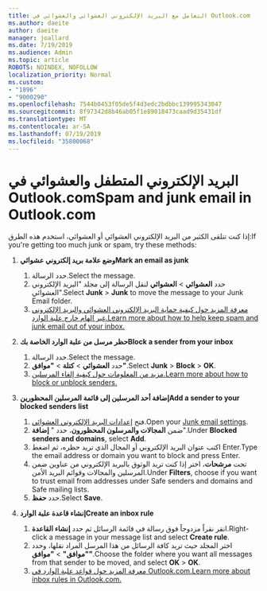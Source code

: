 ```yaml
---
title: التعامل مع البريد الإلكتروني العشوائي والعشوائي في Outlook.com
ms.author: daeite
author: daeite
manager: joallard
ms.date: 7/19/2019
ms.audience: Admin
ms.topic: article
ROBOTS: NOINDEX, NOFOLLOW
localization_priority: Normal
ms.custom:
- "1896"
- "9000290"
ms.openlocfilehash: 7544b0453f05de5f4d3edc2bdbbc139995343047
ms.sourcegitcommit: 8f97342d8b46ab05f1e89018473caad9d35431df
ms.translationtype: MT
ms.contentlocale: ar-SA
ms.lasthandoff: 07/19/2019
ms.locfileid: "35800068"
---
```

# <a name="spam-and-junk-email-in-outlookcom"></a><span data-ttu-id="0da46-102">البريد الإلكتروني المتطفل والعشوائي في Outlook.com</span><span class="sxs-lookup"><span data-stu-id="0da46-102">Spam and junk email in Outlook.com</span></span>

<span data-ttu-id="0da46-103">إذا كنت تتلقى الكثير من البريد الإلكتروني العشوائي أو العشوائي، استخدم هذه الطرق:</span><span class="sxs-lookup"><span data-stu-id="0da46-103">If you're getting too much junk or spam, try these methods:</span></span>

1. <span data-ttu-id="0da46-104">**وضع علامة بريد إلكتروني عشوائي**</span><span class="sxs-lookup"><span data-stu-id="0da46-104">**Mark an email as junk**</span></span>
    1. <span data-ttu-id="0da46-105">حدد الرسالة.</span><span class="sxs-lookup"><span data-stu-id="0da46-105">Select the message.</span></span>
    1. <span data-ttu-id="0da46-106">حدد **العشوائي** > **العشوائي** لنقل الرسالة إلى مجلد "البريد الإلكتروني العشوائي".</span><span class="sxs-lookup"><span data-stu-id="0da46-106">Select **Junk** > **Junk** to move the message to your Junk Email folder.</span></span>
    1. [<span data-ttu-id="0da46-107">معرفة المزيد حول كيفية حماية البريد الإلكتروني العشوائي والبريد الإلكتروني غير الهام خارج علبة الوارد.</span><span class="sxs-lookup"><span data-stu-id="0da46-107">Learn more about how to help keep spam and junk email out of your inbox.</span></span>](https://support.office.com/article/a3ece97b-82f8-4a5e-9ac3-e92fa6427ae4?wt.mc_id=Office_Outlook_com_Alchemy)

1. <span data-ttu-id="0da46-108">**حظر مرسل من علبة الوارد الخاصة بك**</span><span class="sxs-lookup"><span data-stu-id="0da46-108">**Block a sender from your inbox**</span></span>
    1. <span data-ttu-id="0da46-109">حدد الرسالة.</span><span class="sxs-lookup"><span data-stu-id="0da46-109">Select the message.</span></span>
    1. <span data-ttu-id="0da46-110">حدد **العشوائي** > **كتلة** > **"موافق"**.</span><span class="sxs-lookup"><span data-stu-id="0da46-110">Select **Junk** > **Block** > **OK**.</span></span>
    1. [<span data-ttu-id="0da46-111">مزيد من المعلومات حول كيفية إلغاء المرسلين.</span><span class="sxs-lookup"><span data-stu-id="0da46-111">Learn more about how to block or unblock senders.</span></span>](https://support.office.com/article/afba1c94-77bb-4f50-8b85-057cf52f4d5e?wt.mc_id=Office_Outlook_com_Alchemy)

1. <span data-ttu-id="0da46-112">**إضافة أحد المرسلين إلى قائمة المرسلين المحظورين**</span><span class="sxs-lookup"><span data-stu-id="0da46-112">**Add a sender to your blocked senders list**</span></span>
    1. <span data-ttu-id="0da46-113">فتح [إعدادات البريد الإلكتروني العشوائي](https://outlook.live.com/mail/options/mail/junkEmail/blockedSendersAndDomainsV2).</span><span class="sxs-lookup"><span data-stu-id="0da46-113">Open your [Junk email settings](https://outlook.live.com/mail/options/mail/junkEmail/blockedSendersAndDomainsV2).</span></span>
    1. <span data-ttu-id="0da46-114">ضمن **المجالات والمرسلون المحظورون**، حدد " **إضافة**".</span><span class="sxs-lookup"><span data-stu-id="0da46-114">Under **Blocked senders and domains**, select **Add**.</span></span>
    1. <span data-ttu-id="0da46-115">اكتب عنوان البريد الإلكتروني أو المجال الذي تريد حظره، ثم اضغط Enter.</span><span class="sxs-lookup"><span data-stu-id="0da46-115">Type the email address or domain you want to block and press Enter.</span></span>
    1. <span data-ttu-id="0da46-116">تحت **مرشحات**، اختر إذا كنت تريد الوثوق بالبريد الإلكتروني من عناوين ضمن المرسلين والمجالات وقوائم البريد الأمن.</span><span class="sxs-lookup"><span data-stu-id="0da46-116">Under **Filters**, choose if you want to trust email from addresses under Safe senders and domains and Safe mailing lists.</span></span>
    1. <span data-ttu-id="0da46-117">حدد **حفظ**.</span><span class="sxs-lookup"><span data-stu-id="0da46-117">Select **Save**.</span></span>

1. <span data-ttu-id="0da46-118">**إنشاء قاعدة علبة الوارد**</span><span class="sxs-lookup"><span data-stu-id="0da46-118">**Create an inbox rule**</span></span>
    1. <span data-ttu-id="0da46-119">انقر نقراً مزدوجاً فوق رسالة في قائمة الرسائل ثم حدد **إنشاء القاعدة**.</span><span class="sxs-lookup"><span data-stu-id="0da46-119">Right-click a message in your message list and select **Create rule**.</span></span>
    1. <span data-ttu-id="0da46-120">اختر المجلد حيث تريد كافة الرسائل من هذا المرسل المراد نقلها، وحدد **"موافق"** > **"موافق"**.</span><span class="sxs-lookup"><span data-stu-id="0da46-120">Choose the folder where you want all messages from that sender to be moved, and select **OK** > **OK**.</span></span>
    1. [<span data-ttu-id="0da46-121">معرفة المزيد حول قواعد علبة الوارد في Outlook.com.</span><span class="sxs-lookup"><span data-stu-id="0da46-121">Learn more about inbox rules in Outlook.com.</span></span>](https://support.office.com/article/4b094371-a5d7-49bd-8b1b-4e4896a7cc5d?wt.mc_id=Office_Outlook_com_Alchemy)